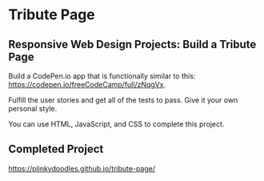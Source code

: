 # Tribute Page

## Responsive Web Design Projects: Build a Tribute Page

Build a CodePen.io app that is functionally similar to this: https://codepen.io/freeCodeCamp/full/zNqgVx.

Fulfill the user stories and get all of the tests to pass. Give it your own personal style.

You can use HTML, JavaScript, and CSS to complete this project. 

## Completed Project

https://plinkydoodles.github.io/tribute-page/
